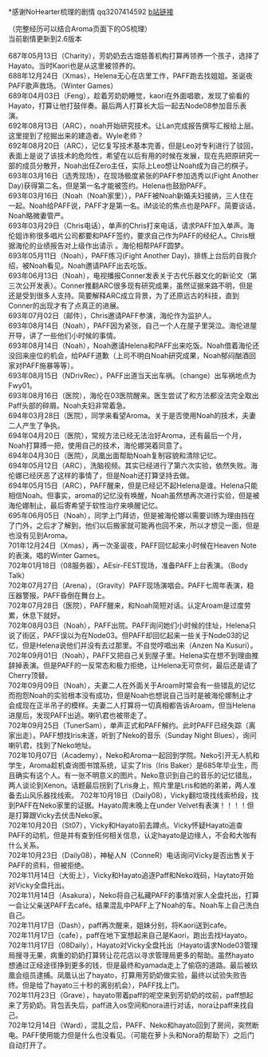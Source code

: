 \*感谢NoHearter梳理的剧情 qq3207414592 [b站链接](http://space.bilibili.com/17435569?share_medium=android&share_source=copy_link&bbid=LxstGCpOeBkuHSxINEg0UWMCMVJgUginfoc&ts=1548688570647)  

（完整经历可以结合Aroma页面下的OS梳理）  
当前剧情更新到2.6版本  

687年05月13日（Charity），芳奶奶去古畑慈善机构打算再领养一个孩子，选择了Hayato。当时Kaori也是从这里被领养的。  
688年12月24日（Xmas），Helena无心在店里工作，PAFF跑去找姐姐。圣诞夜PAFF歌声救场。（Winter Games）  
689年04月03日（Feng），趁着芳奶奶睡觉，kaori在外面唱歌，发现了偷看的Hayato，打算让他打鼓伴奏。最后两人打算长大后一起去Node08参加音乐表演。  
692年08月13日（ARC），noah开始研究技术。让Lan完成报告撰写汇报给上层。这里提到了挖掘出来的建造者。Wyle老师？  
692年08月20日（ARC），记忆复写技术基本完善，但是Leo对专利进行了驳回，表面上是说了该技术的危险性，希望在以后有用的时候在发展，现在先把原研究一部的成员分散开，Noah出任Zero主任，实际上Leo想让Noah成为自己的棋子。  
693年03月16日（选秀现场），在现场极度紧张的PAFF参加选秀以(Fight Another Day)获得第二名，但是第一名才能被签约。Helena也鼓励PAFF。  
693年03月16日（Noah（Noah家里）），PAFF被Noah新婚夫妇接纳，三人住在一起。Noah给PAFF说，PAFF才是第一名。iM谈论的焦点也是PAFF。简要谈话，Noah略微妻管严。  
693年03月29日（Chris电话），单声的Chris打来电话，请求PAFF加入单声。海伦姐诈称很多唱片公司都要和PAFF签约，要求自己作为PAFF的经纪人。Chris根据海伦的业绩报告对上级作出请示 。海伦相帮PAFF圆梦。  
693年05月11日（Noah），PAFF练习(Fight Another Day)，排练上台后的自我介绍，被Noah看见。Noah邀请PAFF出去吃饭。  
693年06月13日（Noah），电视播报Conner发表关于古代乐器文化的新论文（第三次公开发表）。Conner推翻ARC很多现有研究成果，虽然证据来路不明，但是还是受到很多人支持。简要解释ARC成立背景，为了还原远古的科技，直到Conner的出现才有了点真正的进展。  
693年07月02日（邮件），Chris邀请PAFF参演，海伦作为监护人。  
693年08月14日（Noah），PAFF因为紧张，自己一个人在屋子里哭泣。海伦进屋开导，讲了一些他们小时候的事情。  
693年08月14日（Noah），Noah邀请Helena和PAFF出来吃饭。Noah借着海伦还没回来座位的机会，给PAFF道歉（上司不明白Noah研究成果，Noah郁闷酗酒回家对PAFF施暴等等）。  
693年08月15日（NDrivRec），PAFF出道当天出车祸。（change）出车祸地点为Fwy01。  
693年08月16日（医院），海伦在03医院醒来。医生尝试了和方法都没法完全取出Paff头部的碎屑。Noah夫妇非常着急。  
694年03月28日（医院），同学来看望Aroma。关于是否使用Noah的技术，夫妻二人产生了争执。  
694年04月20日（医院），常规方法已经无法治好Aroma，还有最后一个月，Noah打算搏一把，使用自己的技术，海伦娜哭着同意了。  
694年04月30日（医院），凤凰出面帮助Noah复制容貌和清除记忆。  
694年05月12日（ARC），洗脑视频。其实已经进行了第六次实验，依然失败。海伦娜已经厌恶了这样的事情了，但是Noah还打算坚持去做。  
694年05月15日（ARC），PAFF醒来，但是已经记不起Helena是谁。Helena只能相信Noah。但事实，aroma的记忆没有唤醒，Noah虽然想再次进行实验，但是被海伦娜制止，最后寄希望于软性治疗来唤醒记忆。  
695年06月05日（Noah），同学上门拜访，但是被海伦娜以需要训练为理由挡在了门外，之后才了解到，他们以后搬家就可能再也回不来，所以才想见一面，但是也没有见到Aroma。  
701年12月24日（Xmas），再一次圣诞夜，PAFF回忆起来小时候在Heaven Note的表演。唱的Winter Games。  
702年01月18日（08服务器），AEsir-FEST现场，准备PAFF上台表演。（Body Talk）  
702年07月27日（Arena），（Gravity）PAFF现场演唱会。PAFF七周年表演，稳压器警报。PAFF昏倒在舞台上。  
702年07月28日（医院），PAFF醒来，和Noah简短对话。认定Aroam是过度劳累，休息下就好。  
702年08月03日（Noah），PAFF出院。PAFF询问她们小时候的住址，Helena只说了街区，PAFF误以为在Node03。但PAFF却回忆起来一些关于Node03的记忆，但是Helena说他们并没有去过那里。不自觉哼唱出来（Anzen Na Kusuri）。  
702年09月01日（Noah），PAFF又把自己关到屋子里。Helena实在想不到理由推辞掉表演。但是PAFF的一反常态和极力拒绝，让Helena无可奈何，最后还是请了Cherry顶替。  
702年09月09日（Noah），夫妻二人在外面关于Aroam时常会有一些错乱的记忆而抱怨Noah的实验根本没有成功，但是Noah也想说自己当时是被海伦娜制止才会成现在正半吊子的模样。夫妻二人打算将一切真相都告诉Aroam，但当Helena进屋后，发现PAFF出逃。喇叭君也被带走了。  
702年09月25日（TunerSam），单声正式和PAFF解约。此时PAFF已经失踪（离家出走）。PAFF想找Iris未遂，听到了Neko的音乐（Sunday Night Blues），询问喇叭君，找到了Neko地址。  
702年10月07日（Academy），Neko和Aroma一起回到学院。Neko引开无人机和学生，Aroma趁机查询图书馆系统，证实了Iris（Iris   Baker）是685年毕业生，而且确实有这个人。有一张不明意义的图片。Neko意识到自己的音乐的记忆错乱，两人谈论到Xenon。话题最后拐到了Lris身上，照片里是Lris和她的弟弟，两人准备去山风乐器找线索。
702年10月18日（Daily08），Vicky翻垃圾找线索桥段，找到PAFF在Neko家里的证据。Hayato周末晚上在under Velvet有表演！！！！但是打算跟Vicky去伏击Neko家。  
702年10月20日（St07），Vicky和Hayato前去蹲点。Vicky怀疑Hayato追查PAFF的动机，但是并有查到任何相关信息，认定hayato是边缘人，不会和大咖有什么关系。  
702年10月23日（Daily08），神秘人N（ConneR）电话询问Vicky是否出售关于PAFF的资料，但被拒绝。  
702年11月14日（大街上），Vicky和Hayato追逐Paff和Neko戏码，Haytato开始对Vicky全盘托出。  
702年11月14日（Asakura），Neko将自己私藏PAFF的事情对家人全盘托出，打算一会让父亲送PAFF去café。结果混乱中PAFF上了Noah的车。Noah车上自己洗白自己。  
702年11月17日（Dash），paff再次醒来，姐妹分别，将Kaori送到cafe。  
702年11月17日（cafe），paff在地下室想起来自己是Kaori，跑出去找Hayato。  
702年11月17日（08Daily），Hayato对Vicky全盘托出（Hayato请求Node03管理局搜寻无果，病重的奶奶打算转让花花店以寻求管理局更多的帮助。虽然hayato想通过正经途径挣到更多的钱，但是最终和yamada走上了偷窃的道路。最后被玖凰会组员逮捕。凤凰认出了hayato，打算用芳奶奶做实验，最终以试验失败告终。但是给了hayato三十秒的离别机会），PAFF找上门。  
702年11月23日（Grave），hayato带着paff的呢空来到芳奶奶的坟前，paff想起来了芳奶奶。背包丢失后，paff进入os空间和nora进行对话，nora让paff来找自己。  
702年12月14日（Ward），混乱之后，PAFF、Neko和hayato回到了房间，突然断电。PAFF使用能力但是什么也没看见。（可能在萝卜头和Nora的帮助下）之后门自动打开了。